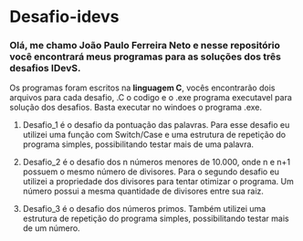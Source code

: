 # Desafio-idevs
### Olá, me chamo João Paulo Ferreira Neto e nesse repositório você encontrará meus programas para as soluções dos três desafios IDevS.

Os programas foram escritos na **linguagem C**, vocês encontrarão dois arquivos para cada desafio, .C o codigo e o .exe programa executavel para solução dos desafios. Basta executar no windoes o programa .exe.

1. Desafio_1 é o desafio da pontuação das palavras. Para esse desafio eu utilizei uma função com Switch/Case e uma estrutura de repetição do programa simples, possibilitando testar mais de uma palavra.
2. Desafio_2 é o desafio dos n números menores de 10.000, onde n e n+1 possuem o mesmo número de divisores. Para o segundo desafio eu utilizei a propriedade dos divisores para tentar otimizar o programa. Um número possui a mesma quantidade de divisores entre sua raiz.

3. Desafio_3 é o desafio dos números primos. Também utilizei uma estrutura de repetição do programa simples, possibilitando testar mais de um número.